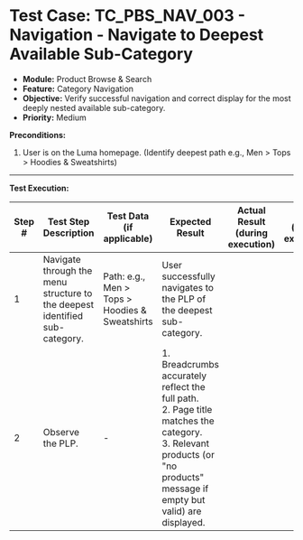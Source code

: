 # Test Case: TC_PBS_NAV_003 - Navigation - Navigate to Deepest Available Sub-Category

* **Module:** Product Browse & Search
* **Feature:** Category Navigation
* **Objective:** Verify successful navigation and correct display for the most deeply nested available sub-category.
* **Priority:** Medium

**Preconditions:**
1.  User is on the Luma homepage. (Identify deepest path e.g., Men > Tops > Hoodies & Sweatshirts)

---
**Test Execution:**

| Step # | Test Step Description                                                                 | Test Data (if applicable)                     | Expected Result                                                                                                                               | Actual Result (during execution) | Status (during execution) | Notes (during execution) |
|--------|---------------------------------------------------------------------------------------|-----------------------------------------------|-----------------------------------------------------------------------------------------------------------------------------------------------|----------------------------------|---------------------------|--------------------------|
| 1      | Navigate through the menu structure to the deepest identified sub-category.           | Path: e.g., Men > Tops > Hoodies & Sweatshirts | User successfully navigates to the PLP of the deepest sub-category.                                                                             |                                  |                           |                          |
| 2      | Observe the PLP.                                                                      | -                                             | 1. Breadcrumbs accurately reflect the full path. <br> 2. Page title matches the category. <br> 3. Relevant products (or "no products" message if empty but valid) are displayed. |                                  |                           |                          |
